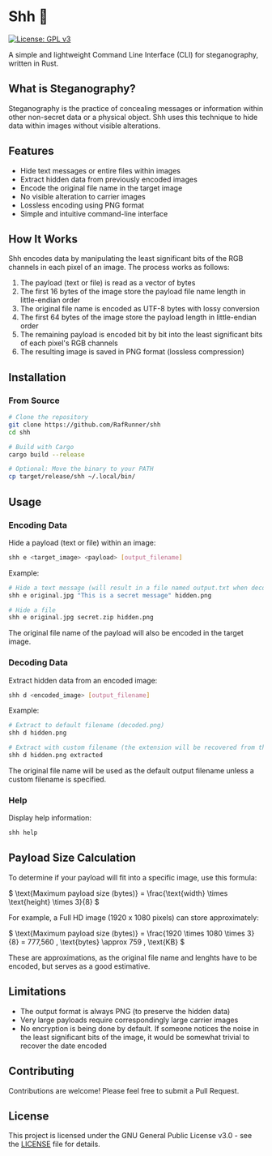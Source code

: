 # Shh 🤫

[![License: GPL v3](https://img.shields.io/badge/License-GPLv3-blue.svg)](https://www.gnu.org/licenses/gpl-3.0)

A simple and lightweight Command Line Interface (CLI) for steganography, written in Rust.

## What is Steganography?

Steganography is the practice of concealing messages or information within other non-secret data or a physical object. Shh uses this technique to hide data within images without visible alterations.

## Features

- Hide text messages or entire files within images
- Extract hidden data from previously encoded images
- Encode the original file name in the target image
- No visible alteration to carrier images
- Lossless encoding using PNG format
- Simple and intuitive command-line interface

## How It Works

Shh encodes data by manipulating the least significant bits of the RGB channels in each pixel of an image. The process works as follows:

1. The payload (text or file) is read as a vector of bytes
1. The first 16 bytes of the image store the payload file name length in little-endian order
1. The original file name is encoded as UTF-8 bytes with lossy conversion
1. The first 64 bytes of the image store the payload length in little-endian order
1. The remaining payload is encoded bit by bit into the least significant bits of each pixel's RGB channels
1. The resulting image is saved in PNG format (lossless compression)

## Installation

### From Source

```bash
# Clone the repository
git clone https://github.com/RafRunner/shh
cd shh

# Build with Cargo
cargo build --release

# Optional: Move the binary to your PATH
cp target/release/shh ~/.local/bin/
```

## Usage

### Encoding Data

Hide a payload (text or file) within an image:

```bash
shh e <target_image> <payload> [output_filename]
```

Example:

```bash
# Hide a text message (will result in a file named output.txt when decoded)
shh e original.jpg "This is a secret message" hidden.png

# Hide a file
shh e original.jpg secret.zip hidden.png
```

The original file name of the payload will also be encoded in the target image.

### Decoding Data

Extract hidden data from an encoded image:

```bash
shh d <encoded_image> [output_filename]
```

Example:

```bash
# Extract to default filename (decoded.png)
shh d hidden.png

# Extract with custom filename (the extension will be recovered from the original file name)
shh d hidden.png extracted
```

The original file name will be used as the default output filename unless a custom filename is specified.

### Help

Display help information:

```bash
shh help
```

## Payload Size Calculation

To determine if your payload will fit into a specific image, use this formula:

$
\text{Maximum payload size (bytes)} = \frac{\text{width} \times \text{height} \times 3}{8}
$

For example, a Full HD image (1920 x 1080 pixels) can store approximately:

$
\text{Maximum payload size (bytes)} = \frac{1920 \times 1080 \times 3}{8} = 777,560 \, \text{bytes} \approx 759 \, \text{KB}
$

These are approximations, as the original file name and lenghts have to be encoded, but serves as a good estimative.

## Limitations

- The output format is always PNG (to preserve the hidden data)
- Very large payloads require correspondingly large carrier images
- No encryption is being done by default. If someone notices the noise in the least significant bits of the image, it would be somewhat trivial to recover the date encoded

## Contributing

Contributions are welcome! Please feel free to submit a Pull Request.

## License

This project is licensed under the GNU General Public License v3.0 - see the [LICENSE](LICENSE) file for details.
